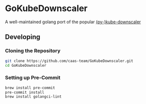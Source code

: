# GoKubeDownscaler

A well-maintained golang port of the popular [(py-)kube-downscaler](github.com/caas-team/py-kube-downscaler)

## Developing

### Cloning the Repository

```bash
git clone https://github.com/caas-team/GoKubeDownscaler.git
cd GoKubeDownscaler
```

### Setting up Pre-Commit

```bash
brew install pre-commit
pre-commit install
brew install golangci-lint
```
